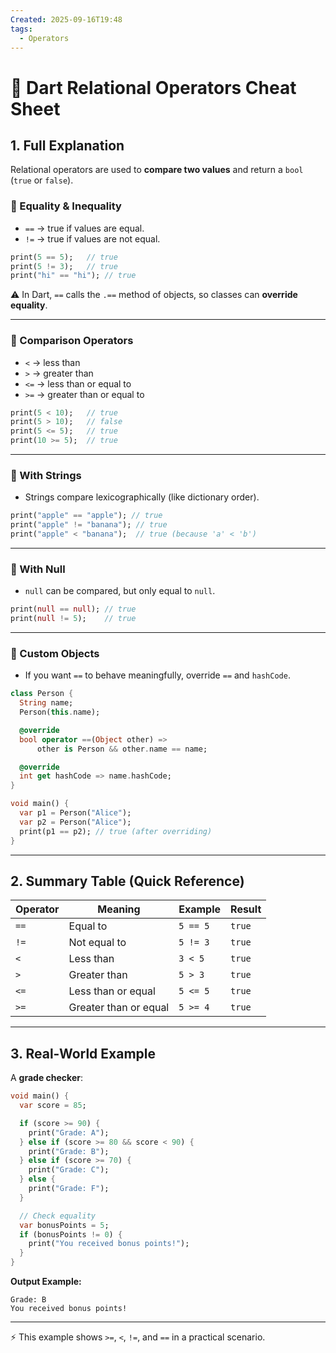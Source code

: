 ```yaml
---
Created: 2025-09-16T19:48
tags:
  - Operators
---
```

# 🧩 Dart Relational Operators Cheat Sheet

## 1. Full Explanation

Relational operators are used to **compare two values** and return a `bool` (`true` or `false`).

### 🔹 Equality & Inequality

- `==` → true if values are equal.
- `!=` → true if values are not equal.

```Dart
print(5 == 5);   // true
print(5 != 3);   // true
print("hi" == "hi"); // true

```

⚠️ In Dart, `==` calls the `.==` method of objects, so classes can **override equality**.

---

### 🔹 Comparison Operators

- `<` → less than
- `>` → greater than
- `<=` → less than or equal to
- `>=` → greater than or equal to

```Dart
print(5 < 10);   // true
print(5 > 10);   // false
print(5 <= 5);   // true
print(10 >= 5);  // true

```

---

### 🔹 With Strings

- Strings compare lexicographically (like dictionary order).

```Dart
print("apple" == "apple"); // true
print("apple" != "banana"); // true
print("apple" < "banana");  // true (because 'a' < 'b')

```

---

### 🔹 With Null

- `null` can be compared, but only equal to `null`.

```Dart
print(null == null); // true
print(null != 5);    // true

```

---

### 🔹 Custom Objects

- If you want `==` to behave meaningfully, override `==` and `hashCode`.

```Dart
class Person {
  String name;
  Person(this.name);

  @override
  bool operator ==(Object other) =>
      other is Person && other.name == name;

  @override
  int get hashCode => name.hashCode;
}

void main() {
  var p1 = Person("Alice");
  var p2 = Person("Alice");
  print(p1 == p2); // true (after overriding)
}

```

---

## 2. Summary Table (Quick Reference)

|Operator|Meaning|Example|Result|
|---|---|---|---|
|`==`|Equal to|`5 == 5`|`true`|
|`!=`|Not equal to|`5 != 3`|`true`|
|`<`|Less than|`3 < 5`|`true`|
|`>`|Greater than|`5 > 3`|`true`|
|`<=`|Less than or equal|`5 <= 5`|`true`|
|`>=`|Greater than or equal|`5 >= 4`|`true`|

---

## 3. Real-World Example

A **grade checker**:

```Dart
void main() {
  var score = 85;

  if (score >= 90) {
    print("Grade: A");
  } else if (score >= 80 && score < 90) {
    print("Grade: B");
  } else if (score >= 70) {
    print("Grade: C");
  } else {
    print("Grade: F");
  }

  // Check equality
  var bonusPoints = 5;
  if (bonusPoints != 0) {
    print("You received bonus points!");
  }
}

```

**Output Example:**

```Plain
Grade: B
You received bonus points!

```

---

⚡ This example shows `>=`, `<`, `!=`, and `==` in a practical scenario.